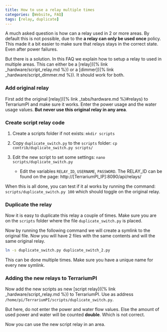 ```yaml
---
title: How to use a relay multiple times
categories: [Website, FAQ]
tags: [relay, duplicate]
---
```


A much asked question is how can a relay used in 2 or more areas. By default
this is not possible, due to the **a relay can only be used once** policy. This
made it a bit easier to make sure that relays stays in the correct state. Even
after power failures.

But there is a solution. In this FAQ we explain how to setup a relay to used in
multiple areas. This can either be a
[relay]({% link _hardware/script_relay.md %}) or a
[dimmer]({% link _hardware/script_dimmer.md %}). It should work for both.

### Add original relay

First add the original [relay]({% link _tabs/hardware.md %}#relays) to
TerrariumPI and make sure it works. Enter the power usage and the water usage
values. **But never use this original relay in any area**.

### Create script relay code

1. Create a scripts folder if not exists: `mkdir scripts`
2. Copy `duplicate_switch.py` to the `scripts` folder:
   `cp contrib/duplicate_switch.py scripts/`
3. Edit the new script to set some settings: `nano scripts/duplicate_switch.py`

   - Edit the variables `RELAY_ID`, `USERNAME`, `PASSWORD`. The RELAY_ID can be
     found on the page: http://[TerrariumPI_IP]:8090/api/relays/

When this is all done, you can test if it al works by running the command:
`scripts/duplicate_switch.py 100` which should toggle on the original relay.

### Duplicate the relay

Now it is easy to duplicate this relay a couple of times. Make sure you are on
the `scripts` folder where the file `duplicate_switch.py` is placed.

Now by running the following command we will create a symlink to the original
file. Now you will have 2 files with the same contents and will the same
original relay.

```sh
ln -s duplicate_switch.py duplicate_switch_2.py
```

This can be done multiple times. Make sure you have a unique name for every new
symlink.

### Adding the new relays to TerrariumPI

Now add the new scripts as new [script
relay]({% link _hardware/script_relay.md %}) to TerrariumPI. Use as address
`/home/pi/TerrariumPI/scripts/duplicate_switch.py`.

But here, do not enter the power and water flow values. Else the amount of used
power and water will be counted **double**. Which is not correct.

Now you can use the new script relay in an area.
